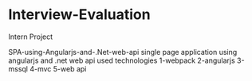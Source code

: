 # Interview-Evaluation
Intern Project

SPA-using-Angularjs-and-.Net-web-api
single page application using angularjs and .net web api used technologies 1-webpack 2-angularjs 3-mssql 4-mvc 5-web api

